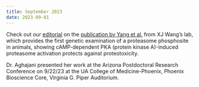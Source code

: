 ```yaml
---
title: September 2023
date: 2023-09-01
---
```


Check out our [editorial](https://www.ahajournals.org/doi/10.1161/CIRCRESAHA.123.323502) on the [publication by Yang et al.](https://www.ahajournals.org/doi/10.1161/CIRCRESAHA.123.322887) from XJ Wang’s lab, which provides the first genetic examination of a proteasome phosphosite in animals, showing cAMP-dependent PKA (protein kinase A)-induced proteasome activation protects against proteotoxicity.

Dr. Aghajani presented her work at the Arizona Postdoctoral Research Conference on 9/22/23 at the UA College of Medicine-Phoenix, Phoenix Bioscience Core, Virginia G. Piper Auditorium. 

<!--more-->
